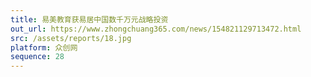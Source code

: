 ```yaml
---
title: 易美教育获易居中国数千万元战略投资
out_url: https://www.zhongchuang365.com/news/154821129713472.html
src: /assets/reports/18.jpg
platform: 众创网
sequence: 28
---
```

